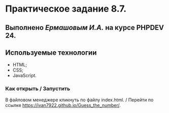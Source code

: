 # Практическое задание 8.7.

Выполнено _Ермашовым И.А._ на курсе PHPDEV 24.
---
## Используемые технологии
* HTML;
* CSS;
* JavaScript.

### Как открыть / Запустить
В файловом менеджере кликнуть по файлу index.html. / Перейти по ссылке https://ivan7922.github.io/Guess_the_number/.
